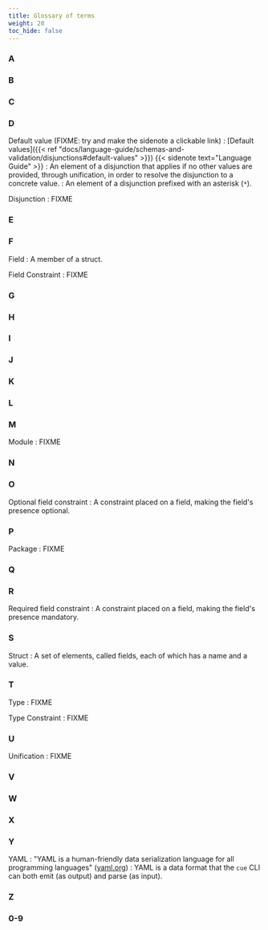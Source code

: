 ```yaml
---
title: Glossary of terms
weight: 20
toc_hide: false
---
```


### A


### B


### C


### D

Default value (FIXME: try and make the sidenote a clickable link)
: [Default values]({{< ref "docs/language-guide/schemas-and-validation/disjunctions#default-values" >}})
{{< sidenote text="Language Guide" >}}
: An element of a disjunction that applies if no other values are provided,
through unification, in order to resolve the disjunction to a concrete value.
: An element of a disjunction prefixed with an asterisk (`*`).

Disjunction
: FIXME

### E


### F

Field
: A member of a struct.

Field Constraint
: FIXME

### G


### H


### I


### J


### K


### L


### M

Module
: FIXME

### N


### O

Optional field constraint
: A constraint placed on a field, making the field's presence optional.

### P

Package
: FIXME

### Q


### R

Required field constraint
: A constraint placed on a field, making the field's presence mandatory.

### S

Struct
: A set of elements, called fields, each of which has a name and a value.

### T

Type
: FIXME

Type Constraint
: FIXME

### U

Unification
: FIXME

### V


### W


### X


### Y

YAML
: "YAML is a human-friendly data serialization language for all programming languages" ([yaml.org](https://yaml.org/))
: YAML is a data format that the `cue` CLI can both emit (as output) and parse (as input).

### Z


### 0-9


